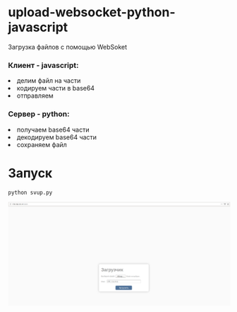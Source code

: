 # upload-websocket-python-javascript
Загрузка файлов с помощью WebSoket
<h3><strong>Клиент</strong> - javascript:</h3>
   <li>делим файл на части</li>
   <li>кодируем части в base64</li> 
   <li>отправляем</li>
<h3><strong>Сервер</strong> - python:</h3>
   <li>получаем base64 части</li> 
   <li>декодируем base64 части</li>
   <li>сохраняем файл</li>
   
# Запуск
   ```
   python svup.py
   ```
   
<img src="https://github.com/evilsadko/upload-websocket-python-javascript/blob/master/%D0%A1%D0%BD%D0%B8%D0%BC%D0%BE%D0%BA%20%D1%8D%D0%BA%D1%80%D0%B0%D0%BD%D0%B0%20%D0%BE%D1%82%202019-10-07%2010-37-54.png" width="auto" title="example">
